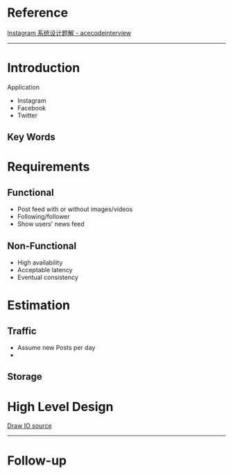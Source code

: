 # Reference

[Instagram 系统设计题解 - acecodeinterview](]https://acecodeinterview.com/instagram/)

--- 
# Introduction
Application
 - Instagram
 - Facebook
 - Twitter

## Key Words

# Requirements
## **Functional**
 - Post feed with or without images/videos
 - Following/follower
 - Show users' news feed

## **Non-Functional**
 - High availability
 - Acceptable latency
 - Eventual consistency

# Estimation
## **Traffic**
- Assume new Posts per day
- 

## **Storage**


# High Level Design
[Draw IO source]()

---
# Follow-up


<!--stackedit_data:
eyJoaXN0b3J5IjpbNjUzMDk2ODY4LDE0MDU0NDM5ODQsLTE2Nj
Q4NTcxNzddfQ==
-->